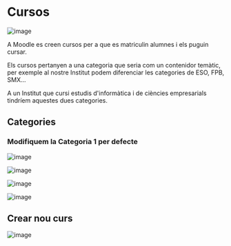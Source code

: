 # Cursos

![image](https://github.com/XaSaFa/MP08-23-24/assets/110727546/e26ac1a2-d35f-409e-a079-647d9c0295f0)

A Moodle es creen cursos per a que es matriculin alumnes i els puguin cursar.

Els cursos pertanyen a una categoria que seria com un contenidor temàtic, per exemple al nostre Institut podem diferenciar les categories de ESO, FPB, SMX...

A un Institut que cursi estudis d'informàtica i de ciències empresarials tindríem aquestes dues categories.

## Categories

### Modifiquem la Categoria 1 per defecte

![image](https://github.com/XaSaFa/MP08-23-24/assets/110727546/a64f4c87-8f34-49e2-a55f-b23086c54593)

![image](https://github.com/XaSaFa/MP08-23-24/assets/110727546/ab17e569-a342-4d6f-bf91-52dc0f9a00ac)

![image](https://github.com/XaSaFa/MP08-23-24/assets/110727546/f5f0ec92-b11a-4748-aa4f-ef502d684716)

![image](https://github.com/XaSaFa/MP08-23-24/assets/110727546/2e5b64c2-df67-4e57-8026-819b976b6e90)

## Crear nou curs

![image](https://github.com/XaSaFa/MP08-23-24/assets/110727546/13c6e475-bfbb-45ff-8e08-7b8ba7cbcf9d)

